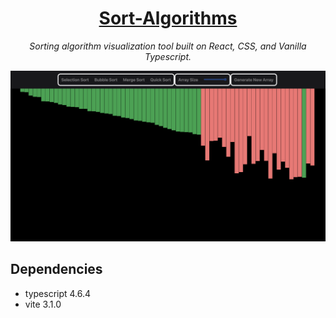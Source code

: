 <h1 align=center>
  <a href="https://sort-algorithms-six.vercel.app/">Sort-Algorithms<a>
</h1>

<p align=center>
  <i>
    Sorting algorithm visualization tool built on React, CSS, and Vanilla Typescript.
  </i>
</p>

![demo](./src/assets/sort-algorithms-demo.png)

## Dependencies

- typescript 4.6.4
- vite 3.1.0
